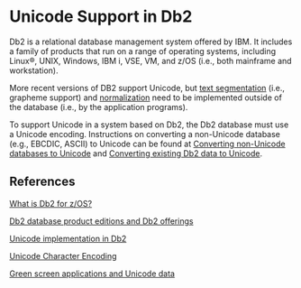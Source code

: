# Unicode Support in Db2

Db2 is a relational database management system offered by IBM. It includes a family of products that run on a range of operating systems, including Linux®, UNIX, Windows, IBM i, VSE, VM, and z/OS (i.e., both mainframe and workstation).

More recent versions of DB2 support Unicode, but [text segmentation](https://unicode.org/reports/tr29/) (i.e., grapheme support) and [normalization](https://unicode.org/reports/tr15/) need to be implemented outside of the database (i.e., by the application programs).

To support Unicode in a system based on Db2, the Db2 database must use a Unicode encoding. Instructions on converting a non-Unicode database (e.g., EBCDIC, ASCII) to Unicode can be found at [Converting non-Unicode databases to Unicode](https://www.ibm.com/docs/en/db2/11.5?topic=encoding-converting-non-unicode-databases-unicode) and [Converting existing Db2 data to Unicode](https://www.ibm.com/docs/en/db2-for-zos/13?topic=data-converting-existing-db2-unicode).

## References
[What is Db2 for z/OS?](https://www.ibm.com/docs/en/db2-for-zos/13?topic=getting-started-db2-zos)

[Db2 database product editions and Db2 offerings](https://www.ibm.com/docs/en/db2/11.5?topic=editions-db2-database-product-offerings)

[Unicode implementation in Db2](https://www.ibm.com/docs/en/db2/11.5?topic=encoding-unicode-implementation-in-db2)

[Unicode Character Encoding](https://www.ibm.com/docs/en/db2/11.5?topic=support-unicode-character-encoding)

[Green screen applications and Unicode data](https://www.ibm.com/docs/en/db2-for-zos/13?topic=ccsids-green-screen-applications-unicode-data)